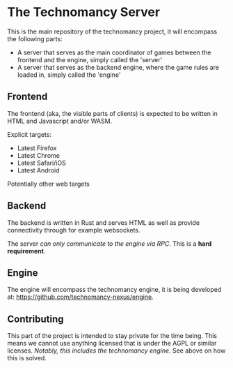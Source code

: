 The Technomancy Server
======================

This is the main repository of the technomancy project, it will encompass the
following parts:

- A server that serves as the main coordinator of games between the frontend
  and the engine, simply called the 'server'
- A server that serves as the backend engine, where the game rules are loaded
  in, simply called the 'engine'

## Frontend

The frontend (aka, the visible parts of clients) is expected to be written in
HTML and Javascript and/or WASM.

Explicit targets:

- Latest Firefox
- Latest Chrome
- Latest Safari/iOS
- Latest Android

Potentially other web targets


## Backend

The backend is written in Rust and serves HTML as well as provide connectivity
through for example websockets.

The server _can only communicate to the engine via RPC_. This is a **hard
requirement**.

## Engine

The engine will encompass the technomancy engine, it is being developed at:
https://github.com/technomancy-nexus/engine.


## Contributing

This part of the project is intended to stay private for the time being. This
means we cannot use anything licensed that is under the AGPL or similar
licenses. _Notably, this includes the technomancy engine._ See above on how
this is solved.
